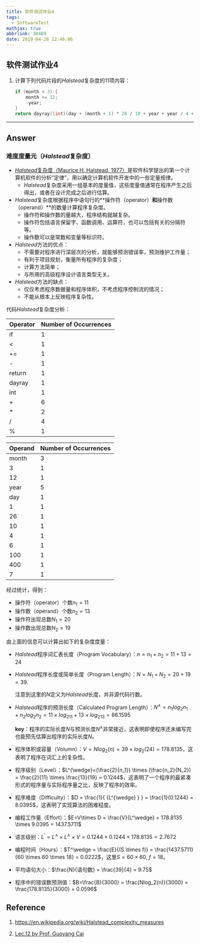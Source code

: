 ```yaml
---
title: 软件测试作业4
tags:
  - SoftwareTest
mathjax: true
abbrlink: 38489
date: 2019-04-28 12:46:06
---
```


## 软件测试作业4

1. 计算下列代码片段的*Halstead*复杂度的11项内容：

   ```c
   if (month < 3) {
       month += 12;
       -year;
   }
   return dayray((int)(day + (month + 1) * 26 / 10 + year + year / 4 + 6 * (year / 100) + year / 400) % 7);
   ```

<!-- more -->

------

## Answer

### 难度度量元（*Halstead*复杂度）

- [*Halstead*复杂度（Maurice H. Halstead, 1977）](<https://en.wikipedia.org/wiki/Halstead_complexity_measures>)是软件科学提出的第一个计算机软件的分析“定律”，用以确定计算机软件开发中的一些定量规律。
  - *Halstead*复杂度采用一组基本的度量值，这些度量值通常在程序产生之后得出，或者在设计完成之后进行估算。
- *Halstead*复杂度根据程序中语句行的**操作符（operator）**和**操作数（operand）**的数量计算程序复杂度。
  - 操作符和操作数的量越大，程序结构就越复杂。
  - 操作符包括语言保留字、函数调用、运算符，也可以包括有关的分隔符等。
  - 操作数可以是常数和变量等标识符。
- *Halstead*方法的优点：
  - 不需要对程序进行深层次的分析，就能够预测错误率，预测维护工作量；
  - 有利于项目规划，衡量所有程序的复杂度；
  - 计算方法简单；
  - 与所用的高级程序设计语言类型无关。
- *Halstead*方法的缺点：
  - 仅仅考虑程序数据量和程序体积，不考虑程序控制流的情况；
  - 不能从根本上反映程序复杂性。

代码*Halstead*复杂度分析：

| Operator | Number of Occurrences |
| -------- | --------------------- |
| if       | 1                     |
| <        | 1                     |
| +=       | 1                     |
| -        | 1                     |
| return   | 1                     |
| dayray   | 1                     |
| int      | 1                     |
| +        | 6                     |
| *        | 2                     |
| /        | 4                     |
| %        | 1                     |

| Operand | Number of Occurrences |
| ------- | --------------------- |
| month   | 3                     |
| 3       | 1                     |
| 12      | 1                     |
| year    | 5                     |
| day     | 1                     |
| 1       | 1                     |
| 26      | 1                     |
| 10      | 1                     |
| 4       | 1                     |
| 6       | 1                     |
| 100     | 1                     |
| 400     | 1                     |
| 7       | 1                     |

经过统计，得到：

- 操作符（operator）个数$n_1 = 11$
- 操作数（operand）个数$n_2 = 13$
- 操作符出现总数$N_1 = 20$
- 操作数出现总数$N_2=19$

由上面的信息可以计算出如下的复杂度度量：

- *Halstead*程序词汇表长度（Program Vocabulary）：$n=n_1+n_2=11+13=24$

- *Halstead*程序长度或简单长度（Program Length）：$N=N_1+N_2 = 20 + 19 = 39$.

  注意到这里的$N$定义为*Halstead*长度，并非源代码行数。

- *Halstead*程序的预测长度（Calculated Program Length）：$N^\wedge = n_1log_2n_1 + n_2log_2n_2 = 11  \times log_211 + 13 \times log_213 = 86.1595$

  **key**：程序的实际长度$N$与预测长度$N^\wedge$非常接近，这表明即使程序还未编写完也能预先估算出程序的实际长度$N$。

- 程序体积或容量（Volumn）：$V=Nlog_2(n) = 39 \times log_2(24) = 178.8135$，这表明了程序在词汇上的复杂性。

- 程序级别（Level）：$L^{\wedge}=(\frac{2}{n_1}) \times (\frac{n_2}{N_2}) = \frac{2}{11} \times \frac{13}{19} = 0.1244$，这表明了一个程序的最紧凑形式的程序量与实际程序量之比，反映了程序的效率。

- 程序难度（Difficulty）：$D = \frac{1}{ {L^{\wedge} } } = \frac{1}{0.1244} = 8.0395$，这表明了实现算法的困难程度。

- 编程工作量（Effort）：$E=V\times D = \frac{V}{L^\wedge} = 178.8135 \times 9.0395 = 1437.5711$

- 语言级别：$L^{'} = L^\wedge \times L^\wedge \times V = 0.1244 \times 0.1244 \times 178.8135 = 2.7672$

- 编程时间（Hours）：$T^\wedge = \frac{E}{(S \times f)} = \frac{1437.5711}{60 \times 60 \times 18} = 0.0222$，这里$S = 60 \times 60$, $f = 18$。

- 平均语句大小：$\frac{N}{语句数} = \frac{39}{4} = 9.75$

- 程序中的错误数预测值：$B=\frac{B}{3000} = \frac{Nlog_2(n)}{3000} = \frac{178.8135}{3000} = 0.0596$

## Reference

1. https://en.wikipedia.org/wiki/Halstead_complexity_measures

2. [Lec.12 by Prof. Guoyang Cai](/download/Lec12.pdf)

